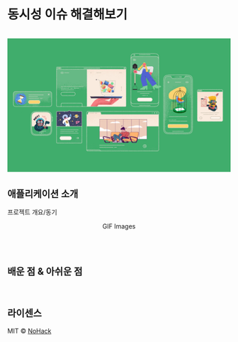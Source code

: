 # 동시성 이슈 해결해보기

<p align="center">
  <br>
  <img src="./images/common/logo-sample.jpeg">
  <br>
</p>

## 애플리케이션 소개

<p align="justify">
프로젝트 개요/동기
</p>

<p align="center">
GIF Images
</p>

<br>


<br>

## 배운 점 & 아쉬운 점

<p align="justify">

</p>

<br>

## 라이센스

MIT &copy; [NoHack](mailto:lbjp114@gmail.com)

<!-- Stack Icon Refernces -->

